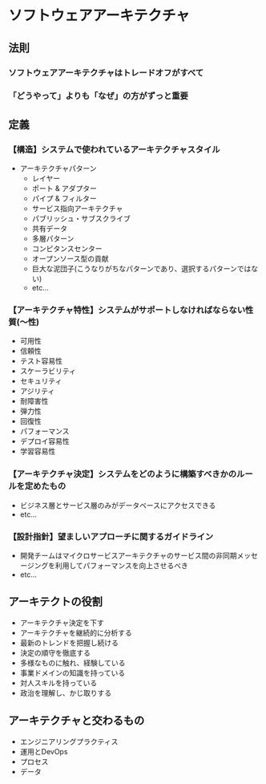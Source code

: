 # ソフトウェアアーキテクチャ

## 法則

### ソフトウェアアーキテクチャはトレードオフがすべて

### 「どうやって」よりも「なぜ」の方がずっと重要

## 定義

### 【構造】システムで使われているアーキテクチャスタイル

- アーキテクチャパターン
  - レイヤー
  - ポート & アダプター
  - パイプ & フィルター
  - サービス指向アーキテクチャ
  - パブリッシュ・サブスクライブ
  - 共有データ
  - 多層パターン
  - コンピタンスセンター
  - オープンソース型の貢献
  - 巨大な泥団子(こうなりがちなパターンであり、選択するパターンではない)
  - etc...

### 【アーキテクチャ特性】システムがサポートしなければならない性質(～性)

- 可用性
- 信頼性
- テスト容易性
- スケーラビリティ
- セキュリティ
- アジリティ
- 耐障害性
- 弾力性
- 回復性
- パフォーマンス
- デプロイ容易性
- 学習容易性

### 【アーキテクチャ決定】システムをどのように構築すべきかのルールを定めたもの

- ビジネス層とサービス層のみがデータベースにアクセスできる
- etc...

### 【設計指針】望ましいアプローチに関するガイドライン

- 開発チームはマイクロサービスアーキテクチャのサービス間の非同期メッセージングを利用してパフォーマンスを向上させるべき
- etc...

## アーキテクトの役割

- アーキテクチャ決定を下す
- アーキテクチャを継続的に分析する
- 最新のトレンドを把握し続ける
- 決定の順守を徹底する
- 多様なものに触れ、経験している
- 事業ドメインの知識を持っている
- 対人スキルを持っている
- 政治を理解し、かじ取りする

## アーキテクチャと交わるもの

- エンジニアリングプラクティス
- 運用とDevOps
- プロセス
- データ
